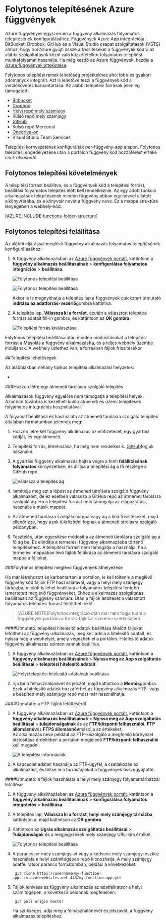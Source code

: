 <properties
   pageTitle="Azure függvények folyamatos telepítésének |} Microsoft Azure"
   description="Folytonos telepítési létesítményekhez Azure alkalmazás szolgáltatás használatával az Azure függvények közzététele."
   services="functions"
   documentationCenter="na"
   authors="ggailey777"
   manager="erikre"
   editor=""
   tags=""
   />

<tags
   ms.service="functions"
   ms.devlang="multiple"
   ms.topic="article"
   ms.tgt_pltfrm="multiple"
   ms.workload="na"
   ms.date="09/25/2016"
   ms.author="glenga"/>

# <a name="continuous-deployment-for-azure-functions"></a>Folytonos telepítésének Azure függvények 

Azure függvények egyszerűen a függvény alkalmazás folyamatos telepítésének konfigurálásához. Függvények Azure App integrációja BitBucket, Dropbox, GitHub és a Visual Studio csapat szolgáltatások (VSTS) ahhoz, hogy hol Azure gyűjti össze a frissítéseket a függvények kódra az alábbi szolgáltatások közül való közzétételkor folyamatos telepítési munkafolyamat használja. Ha még kezdő az Azure függvények, kezdje a [Azure függvények áttekintése](functions-overview.md).

Folytonos telepítési remek lehetőség projektekhez ahol több és gyakori adományok integrált. Azt is lehetővé teszi a függvények kód a verziókövetés karbantartása. Az alábbi telepítési források jelenleg támogatott:

+ [Bitbucket](https://bitbucket.org/)
+ [Dropbox](https://bitbucket.org/)
+ [Helyi repó mely számjegy](../app-service-web/app-service-deploy-local-git.md)
+ Külső repó mely számjegy
+ [GitHub]
+ Külső repó Mercurial
+ [Onedrive-on](https://onedrive.live.com/)
+ Visual Studio Team Services

Telepítési környezetének konfigurálták per-függvény-app alapon. Folytonos telepítési engedélyezése után a portálon függvény kód hozzáférést értéke *csak olvasható*.

## <a name="continuous-deployment-requirements"></a>Folytonos telepítési követelmények

A telepítési forrást beállítva, és a függvények kód a telepítési forrást, beállítási folyamatos telepítés előtt kell rendelkeznie. Az egy adott funkció alkalmazások telepítésének minden függvény abban egy névvel ellátott alkönyvtárába, és a könyvtár nevét a függvény neve. Ez a mappa struktúra lényegében a webhely-kód. 

[AZURE.INCLUDE [functions-folder-structure](../../includes/functions-folder-structure.md)]

## <a name="setting-up-continuous-deployment"></a>Folytonos telepítési felállítása

Az alábbi eljárással meglévő függvény alkalmazás folyamatos telepítésének konfigurálásához:

1. A függvény alkalmazásban az [Azure függvények portált](https://functions.azure.com/signin), kattintson a **függvény alkalmazás beállításainak** > **konfigurálása folyamatos integrációs** > **beállítása**.

    ![Folytonos telepítési beállítása](./media/functions-continuous-deployment/setup-deployment.png)
    
    ![Folytonos telepítési beállítása](./media/functions-continuous-deployment/setup-deployment-1.png)
    
    Akkor is is megnyithatja a telepítés lap a függvények quickstart útmutató **indítása az adatforrás-vezérlő**gombra kattintva.

2. A telepítés lap, **Válassza ki a forrást**, ezután a választott telepítési forrást adatait fill-in gombra, és kattintson az **OK gombra**.

    ![Telepítési forrás kiválasztása](./media/functions-continuous-deployment/choose-deployment-source.png)

Folytonos telepítési beállítása után minden módosításokat a telepítési forrást a Másolás a függvény alkalmazásba, és a teljes webhely üzembe induljanak. A webhely üzlethez van, a forrásban fájlok frissítésekor.


##<a name="deployment-options"></a>Telepítési lehetőségek

Az alábbiakban néhány tipikus telepítési alkalmazási helyzetek:

+ 

###<a name="create-a-staging-deployment"></a>Hozzon létre egy átmeneti tárolásra szolgáló telepítés

Alkalmazások függvény egyelőre nem támogatja a telepítési helyek. Azonban továbbra is kezelheti külön átmeneti és üzemi telepítések folyamatos integrációs használatával.

A folyamat beállítása és használata az átmeneti tárolásra szolgáló telepítés általában formátumban jelennek meg:

1. Hozzon létre két függvény alkalmazás az előfizetését, egy gyártási kódját, és egy átmeneti. 

2. Telepítési forrás, létrehozása, ha még nem rendelkezik. [GitHub]fogjuk használni.
 
3. A gyártási függvény alkalmazás hajtsa végre a fenti **felállításának folyamatos** környezetben, és állítsa a telepítési ág a fő részlege a GitHub repó.

    ![Válassza a telepítés ág](./media/functions-continuous-deployment/choose-deployment-branch.png)

4. Ismételje meg ezt a lépést az átmeneti tárolásra szolgáló függvény alkalmazást, de ez esetben válassza a GitHub repó az átmeneti tárolásra szolgáló ág. Ha a telepítési forrást nem támogatja az elágaztatási, használja a másik mappát.
 
5. Az átmeneti tárolásra szolgáló mappa vagy ág a kód frissítéseket, majd ellenőrizze, hogy azok tükröződni fognak a átmeneti tárolásra szolgáló példányban.

6. Tesztelés, után egyesítése módosítja az átmeneti tárolásra szolgáló ág a fő ág be. Ez elindítja a termelési függvény alkalmazásba történő telepítéséhez. A telepítési forrást nem támogatja a használja, ha a termelési mappában lévő fájlok felülírása az átmeneti tárolásra szolgáló mappa a fájlokat.

###<a name="move-existing-functions-to-continuous-deployment"></a>Folytonos telepítési meglévő függvények áthelyezése

Ha már létrehozott és karbantartani a portálon, le kell töltenie a meglévő függvény kód fájlok FTP használatával, vagy a helyi mely számjegy tárházba, mielőtt is lehet beállítani a folyamatos telepítési fentebb ismertetett meglévő függvényeket. Ehhez a alkalmazás szolgáltatás beállításait az függvény számára. Után a fájlok letöltését a választott folyamatos telepítési forrást feltöltheti őket.

>[AZURE.NOTE]Folytonos integráció után már nem fogja tudni a függvények portálon a forrás-fájlokat szeretne szerkeszteni.

####<a name="how-to-configure-deployment-credentials"></a>Útmutató: telepítési hitelesítő adatok beállítása
Mielőtt fájlokat letöltheti az függvény-alkalmazás, meg kell adnia a hitelesítő adatait, és nyissa meg a webhelyet, amely végezheti el a portálon. Hitelesítő adatok függvény alkalmazás szinten vannak beállítva.

1. A függvény alkalmazásban az [Azure függvények portált](https://functions.azure.com/signin), kattintson a **függvény alkalmazás beállításainak** > **Nyissa meg az App szolgáltatás beállításai** > **telepítési hitelesítő adatait**.

    ![Helyi telepítési hitelesítő adatainak beállítása](./media/functions-continuous-deployment/setup-deployment-credentials.png)

2. Írja be a felhasználónevet és jelszót, majd kattintson a **Mentés**gombra. Ezek a hitelesítő adatok hozzáférhet az függvény alkalmazás FTP- vagy a beépített mely számjegy repó most már használhatja.

####<a name="how-to-download-files-using-ftp"></a>Útmutató: a FTP-fájlok letöltéséről

1. A függvény alkalmazásban az [Azure függvények portált](https://functions.azure.com/signin), kattintson a **függvény alkalmazás beállításainak** > **Nyissa meg az App szolgáltatás beállításai** > **tulajdonságainak** és az **FTP/központi felhasználói**, **FTP állomásnév**és **FTPS állomásnév**másolja az értékeket.  
Az alkalmazás neve például az FTP-kiszolgáló a megfelelő környezet biztosítása érdekében a portálon megjelenő **FTP/központi felhasználói** kell megadni.

    ![A telepítési információk](./media/functions-continuous-deployment/get-deployment-credentials.png)
    
2. A kapcsolat adatait használja az FTP-ügyfél, a csatlakozás az alkalmazást, és töltse le a forrásfájlokat a függvények összegyűjtötte.

####<a name="how-to-download-files-using-the-local-git-repository"></a>Útmutató: a fájlok használata a helyi mely számjegy folyamattárházzal letöltése

1. A függvény alkalmazásban az [Azure függvények portált](https://functions.azure.com/signin), kattintson a **függvény alkalmazás beállításainak** > **konfigurálása folyamatos integrációs** > **beállítása**.

2. A telepítés lap, **Válassza ki a forrást**, **helyi mely számjegy tárházba**, kattintson a, majd kattintson az **OK gombra**.
 
3. Kattintson az **Ugrás alkalmazás szolgáltatás beállításai** > **Tulajdonságok** és a megjegyzések mely számjegy URL-cím értékét. 
    
    ![Folytonos telepítési beállítása](./media/functions-continuous-deployment/get-local-git-deployment-url.png)

4. A parancssor mely számjegy-et vagy a kedvenc mely számjegy-eszköz használata a helyi számítógépen repó klónozhatja. A mely számjegy adatfeliratsor parancs formátumban, például a következőket:

        git clone https://username@my-function-app.scm.azurewebsites.net:443/my-function-app.git

5. Fájlok lehívása az függvény alkalmazás az adatfeliratsor a helyi számítógépen, a következő példának megfelelően:

        git pull origin master

    Ha szükséges, adja meg a felhasználónevét és jelszavát, a függvény alkalmazás telepítéshez.  


[GitHub]: https://github.com/
